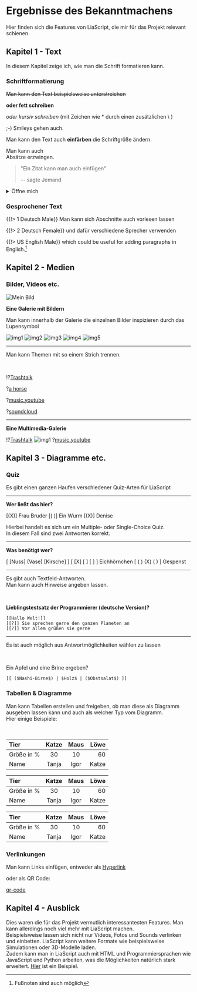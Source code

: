 <!--
author:   Denise Klaus

version:  0.0.1

language: de

narrator: Deutsch Male

comment:  Das ist eine Test Datei, um sich mit GitHub
          vertraut zu machen
-->

# Ergebnisse des Bekanntmachens

Hier finden sich die Features von LiaScript, die mir für das Projekt relevant schienen.

## Kapitel 1 - Text

In diesem Kapitel zeige ich, wie man die Schrift formatieren kann.

### Schriftformatierung

~~Man kann den Text beispielsweise unterstreichen~~

**oder fett schreiben**

_oder kursiv schreiben_ (mit Zeichen wie \* durch einen zusätzlichen \ )

;-) Smileys gehen auch.

Man kann den Text auch **einfärben**<!-- style="color: pink" --> die Schriftgröße<!-- style="color: turquoise; font-size: 4rem;" --> ändern.

Man kann auch <br/> Absätze erzwingen.

> "Ein Zitat kann man auch einfügen"
>
> -- sagte Jemand

<details>

<summary>Öffne mich</summary>

Hier könnte man zusätzliche Informationen einfügen.

- Oder
- auch
- eine
- Liste

> Man kann Sachen auch einfach hervorheben, ohne zu zitieren.

</details>

### Gesprochener Text

{{!> 1 Deutsch Male}}
Man kann sich Abschnitte auch vorlesen lassen

{{!> 2 Deutsch Female}}
und dafür verschiedene Sprecher verwenden

{{!> US English Male}}
which could be useful for adding paragraphs in English.[^1]

[^1]: Fußnoten sind auch möglich

## Kapitel 2 - Medien

### Bilder, Videos etc.

![Mein Bild](https://raw.githubusercontent.com/nisjaklaus/OER/main/CharacterDesignIdeas.jpg "Character sheets für Trashtalk")

**Eine Galerie mit Bildern**

Man kann innerhalb der Galerie die einzelnen Bilder inspizieren durch das Lupensymbol

![img1](https://raw.githubusercontent.com/nisjaklaus/OER/main/CharacterDesignIdeas.jpg)
![img2](https://raw.githubusercontent.com/nisjaklaus/OER/main/CharacterDesignIdeas.jpg)
![img3](https://raw.githubusercontent.com/nisjaklaus/OER/main/CharacterDesignIdeas.jpg)
![img4](https://raw.githubusercontent.com/nisjaklaus/OER/main/CharacterDesignIdeas.jpg)
![img5](https://raw.githubusercontent.com/nisjaklaus/OER/main/CharacterDesignIdeas.jpg)

---
Man kann Themen mit so einem Strich trennen.

<br/>

!?[Trashtalk](https://youtu.be/tr-nDcJQFDA "Man kann Video-URLs einfügen")

?[a horse](https://www.w3schools.com/html/horse.mp3 "Audios sind auch möglich")

?[music.youtube](https://music.youtube.com/watch?v=dLekLK_vUvI&feature=share "oder Sounds von Youtube Music")

?[soundcloud](https://soundcloud.com/glennmorrison/beethoven-moonlight-sonata "oder von Soundcloud")

---

**Eine Multimedia-Galerie**

!?[Trashtalk](https://youtu.be/tr-nDcJQFDA "In eine Galerie")
![img1](https://raw.githubusercontent.com/nisjaklaus/OER/main/CharacterDesignIdeas.jpg "kann man natürlich auch")
?[music.youtube](https://music.youtube.com/watch?v=dLekLK_vUvI&feature=share "Beschreibungen hinzufügen")

## Kapitel 3 - Diagramme etc.

### Quiz
Es gibt einen ganzen Haufen verschiedener Quiz-Arten für LiaScript

---

**Wer ließt das hier?**

[(X)] Frau Bruder
[( )] Ein Wurm
[(X)] Denise

Hierbei handelt es sich um ein Multiple- oder Single-Choice Quiz. <br/>
In diesem Fall sind zwei Antworten korrekt.

---

**Was benötigt wer?**

[   [Nuss]        (Vase)          [Kirsche]   ]
[    [X]           [ ]             [ ]     ]  Eichhörnchen
[    ( )           (X)             ( )     ]  Gespenst

---
Es gibt auch Textfeld-Antworten. <br/>
Man kann auch Hinweise angeben lassen.

<br/>

**Lieblingstestsatz der Programmierer (deutsche Version)?**

    [[Hallo Welt!]]
    [[?]] Sie sprechen gerne den ganzen Planeten an
    [[?]] Vor allem grüßen sie gerne

---
Es ist auch möglich aus Antwortmöglichkeiten wählen zu lassen

<br/>

Ein Apfel und eine Brine ergeben?

    [[ ($Nashi-Birne$) | $Holz$ | ($Obstsalat$) ]]

### Tabellen & Diagramme

Man kann Tabellen erstellen und freigeben, ob man diese als Diagramm ausgeben lassen kann und auch als welcher Typ vom Diagramm. <br/>
Hier einige Beispiele:

<br/>

<!-- data-type="PieChart" -->
| Tier        | Katze    | Maus     | Löwe   |
|:----------- | :-------:| :-------:| ------:|
| Größe in %  |   30     |    10    |   60   |
| Name        |    Tanja |     Igor |  Katze |



<!-- data-type="line" -->
| Tier        | Katze    | Maus     | Löwe   |
|:----------- | :-------:| :-------:| ------:|
| Größe in %  |   30     |    10    |   60   |
| Name        |    Tanja |     Igor |  Katze |

<!-- data-type="bar" -->
| Tier        | Katze    | Maus     | Löwe   |
|:----------- | :-------:| :-------:| ------:|
| Größe in %  |   30     |    10    |   60   |
| Name        |    Tanja |     Igor |  Katze |

### Verlinkungen
Man kann Links einfügen, entweder als [Hyperlink](https://youtu.be/tr-nDcJQFDA)

oder als QR Code:

[qr-code](https://youtu.be/tr-nDcJQFDA "Scan mich!!")

## Kapitel 4 - Ausblick

Dies waren die für das Projekt vermutlich interessantesten Features.
Man kann allerdings noch viel mehr mit LiaScript machen. <br/>
Beispielsweise lassen sich nicht nur Videos, Fotos und Sounds verlinken und einbetten. LiaScript kann weitere Formate wie beispielsweise Simulationen oder 3D-Modelle laden. <br/>
Zudem kann man in LiaScript auch mit HTML und Programmiersprachen wie JavaScript und Python arbeiten, was die Möglichkeiten natürlich stark erweitert. [Hier](https://liascript.github.io/course/?https://raw.githubusercontent.com/liaTemplates/processingjs/master/README.md#8) ist ein Beispiel.
